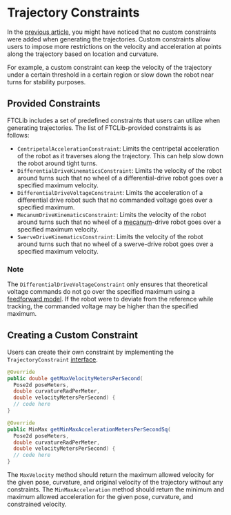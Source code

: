# Trajectory Constraints

In the [previous article](trajectory-generation.md), you might have noticed that no custom constraints were added when generating the trajectories. Custom constraints allow users to impose more restrictions on the velocity and acceleration at points along the trajectory based on location and curvature.

For example, a custom constraint can keep the velocity of the trajectory under a certain threshold in a certain region or slow down the robot near turns for stability purposes.

## Provided Constraints

FTCLib includes a set of predefined constraints that users can utilize when generating trajectories. The list of FTCLib-provided constraints is as follows:

* `CentripetalAccelerationConstraint`: Limits the centripetal acceleration of the robot as it traverses along the trajectory. This can help slow down the robot around tight turns.
* `DifferentialDriveKinematicsConstraint`: Limits the velocity of the robot around turns such that no wheel of a differential-drive robot goes over a specified maximum velocity.
* `DifferentialDriveVoltageConstraint`: Limits the acceleration of a differential drive robot such that no commanded voltage goes over a specified maximum.
* `MecanumDriveKinematicsConstraint`: Limits the velocity of the robot around turns such that no wheel of a [mecanum](../../features/drivebases.md#mecanum)-drive robot goes over a specified maximum velocity.
* `SwerveDriveKinematicsConstraint`: Limits the velocity of the robot around turns such that no wheel of a swerve-drive robot goes over a specified maximum velocity.

### Note

The `DifferentialDriveVoltageConstraint` only ensures that theoretical voltage commands do not go over the specified maximum using a [feedforward model](../../features/controllers.md#feedforward-control). If the robot were to deviate from the reference while tracking, the commanded voltage may be higher than the specified maximum.

## Creating a Custom Constraint

Users can create their own constraint by implementing the `TrajectoryConstraint` [interface](https://github.com/FTCLib/FTCLib/blob/v1.2.0/core/src/main/java/com/arcrobotics/ftclib/trajectory/constraint/TrajectoryConstraint.java).

```java
@Override
public double getMaxVelocityMetersPerSecond(
  Pose2d poseMeters,
  double curvatureRadPerMeter,
  double velocityMetersPerSecond) {
  // code here
}

@Override
public MinMax getMinMaxAccelerationMetersPerSecondSq(
  Pose2d poseMeters,
  double curvatureRadPerMeter,
  double velocityMetersPerSecond) {
  // code here
}
```

The `MaxVelocity` method should return the maximum allowed velocity for the given pose, curvature, and original velocity of the trajectory without any constraints. The `MinMaxAcceleration` method should return the minimum and maximum allowed acceleration for the given pose, curvature, and constrained velocity.

